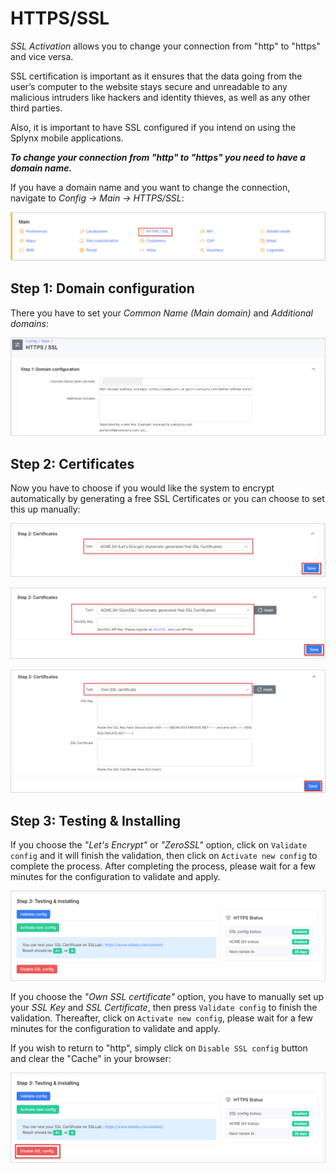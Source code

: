 HTTPS/SSL
===============

*SSL Activation* allows you to change your connection from "http" to "https" and vice versa.

SSL certification is important as it ensures that the data going from the user’s computer to the website stays secure and unreadable to any malicious intruders like hackers and identity thieves, as well as any other third parties.

Also, it is important to have SSL configured if you intend on using the Splynx mobile applications.

***To change your connection from "http" to "https" you need to have a domain name.***

If you have a domain name and you want to change the connection, navigate to *Config → Main → HTTPS/SSL*:

![0.png](0.png)

## Step 1: Domain configuration

There you have to set your *Common Name (Main domain)* and *Additional domains*:

![1.png](1.png)

## Step 2: Certificates

Now you have to choose if you would like the system to encrypt automatically by generating a free SSL Certificates or you can choose to set this up manually:

![2.png](2.png)

![2.png](2_1.png)

![2.png](2_2.png)

## Step 3: Testing & Installing

If you choose the *"Let's Encrypt"* or *"ZeroSSL"* option, click on `Validate config` and it will finish the validation, then click on `Activate new config` to complete the process. After completing the process, please wait for a few minutes for the configuration to validate and apply.

![validate](4.png)

If you choose the  _"Own SSL certificate"_ option, you have to manually set up your *SSL Key* and  *SSL Certificate*, then press `Validate config` to finish the validation. Thereafter, click on `Activate new config`, please wait for a few minutes for the configuration to validate and apply.

If you wish to return to "http", simply click on `Disable SSL config` button and clear the "Cache" in your browser:

![7.1.png](7.1.png)
